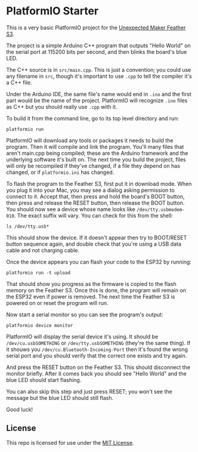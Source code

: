 # PlatformIO Starter

This is a very basic PlatformIO project for the [Unexpected Maker Feather S3](https://unexpectedmaker.com/shop/feathers3).

The project is a simple Arduino C++ program that outputs "Hello World" on the serial port at 115200 bits per second, and then blinks the board's blue LED.

The C++ source is in `src/main.cpp`. This is just a convention; you could use any filename in `src`, though it's important to use `.cpp` to tell the compiler it's a C++ file.

Under the Arduino IDE, the same file's name would end in `.ino` and the first part would be the name of the project. PlatformIO will recognize `.ino` files as C++ but you should really use `.cpp` with it.

To build it from the command line, go to its top level directory and run:
```
platformio run
```

PlatformIO will download any tools or packages it needs to build the program. Then it will compile and link the program. You'll many files that aren't main.cpp being compiled; these are the Arduino framework and the underlying software it's built on. The next time you build the project, files will only be recompiled if they've changed, if a file they depend on has changed, or if `platformio.ini` has changed.

To flash the program to the Feather S3, first put it in download mode. When you plug it into your Mac, you may see a dialog asking permission to connect to it. Accept that, then press and hold the board's BOOT button, then press and release the RESET button, then release the BOOT button. You should now see a device whose name looks like `/dev/tty.usbmodem-010`. The exact suffix will vary. You can check for this from the shell:
```
ls /dev/tty.usb*
```

This should show the device. If it doesn't appear then try to BOOT/RESET button sequence again, and double check that you're using a USB data cable and not charging cable.

Once the device appears you can flash your code to the ESP32 by running:
```
platformio run -t upload
```

That should show you progress as the firmware is copied to the flash memory on the Feather S3. Once this is done, the program will remain on the ESP32 even if power is removed. The next time the Feather S3 is powered on or reset the program will run.

Now start a serial monitor so you can see the program's output:
```
platformio device monitor
```

PlatformIO will display the serial device it's using. It should be `/dev/cu.usbSOMETHING` or `/dev/tty.usbSOMETHING` (they're the same thing). If it shouws you `/dev/cu.Bluetooth-Incoming-Port` then it's found the wrong serial port and you should verify that the correct one exists and try again.


And press the RESET button on the Feather S3. This should disconnect the monitor briefly. After it comes back you should see "Hello World" and the blue LED should start flashing.

You can also skip this step and just press RESET; you won't see the message but the blue LED should still flash.

Good luck!

## License

This repo is licensed for use under the [MIT License](https://romkey.mit-license.org).
